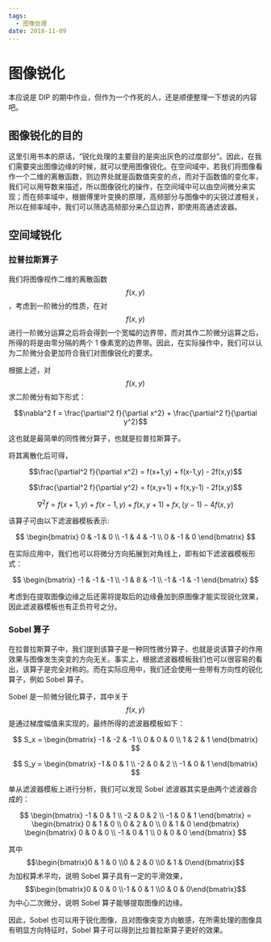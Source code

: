 ```yaml
---
tags:
  - 图像处理
date: 2018-11-09
---
```


# 图像锐化

本应说是 DIP 的期中作业，但作为一个作死的人，还是顺便整理一下想说的内容吧。

## 图像锐化的目的

这里引用书本的原话，“锐化处理的主要目的是突出灰色的过度部分”。因此，在我们需要突出图像边缘的时候，就可以使用图像锐化。在空间域中，若我们将图像看作一个二维的离散函数，则边界处就是函数值突变的点，而对于函数值的变化率，我们可以用导数来描述，所以图像锐化的操作，在空间域中可以由空间微分来实现；而在频率域中，根据傅里叶变换的原理，高频部分与图像中的尖锐过渡相关，所以在频率域中，我们可以筛选高频部分来凸显边界，即使用高通滤波器。

## 空间域锐化

### 拉普拉斯算子

我们将图像视作二维的离散函数$$f(x, y)$$，考虑到一阶微分的性质，在对$$f(x, y)$$进行一阶微分运算之后将会得到一个宽幅的边界带，而对其作二阶微分运算之后，所得的将是由零分隔的两个 1 像素宽的边界带。因此，在实际操作中，我们可以认为二阶微分会更加符合我们对图像锐化的要求。

根据上述，对$$f(x,y)$$求二阶微分有如下形式：

$$\nabla^2 f = \frac{\partial^2 f}{\partial x^2} + \frac{\partial^2 f}{\partial y^2}$$

这也就是最简单的同性微分算子，也就是拉普拉斯算子。

将其离散化后可得，

$$\frac{\partial^2 f}{\partial x^2} = f(x+1,y) + f(x-1,y) - 2f(x,y)$$

$$\frac{\partial^2 f}{\partial y^2} = f(x,y+1) + f(x,y-1) - 2f(x,y)$$

$$\nabla^2 f = f(x+1,y) + f(x-1,y) + f(x,y+1) + fx,(y-1) - 4f(x,y)$$

该算子可由以下滤波器模板表示:

$$
\begin{bmatrix}
   0 & -1 & 0 \\
   -1 & 4 & -1 \\
   0 & -1 & 0
\end{bmatrix}
$$

在实际应用中，我们也可以将微分方向拓展到对角线上，即有如下滤波器模板形式：

$$
\begin{bmatrix}
   -1 & -1 & -1 \\
   -1 &  8 & -1 \\
   -1 & -1 & -1
\end{bmatrix}
$$

考虑到在提取图像边缘之后还需将提取后的边缘叠加到原图像才能实现锐化效果，因此滤波器模板也有正负符号之分。

### Sobel 算子

在拉普拉斯算子中，我们提到该算子是一种同性微分算子，也就是说该算子的作用效果与图像发生突变的方向无关。事实上，根据滤波器模板我们也可以很容易的看出，该算子是完全对称的。而在实际应用中，我们还会使用一些带有方向性的锐化算子，例如 Sobel 算子。

Sobel 是一阶微分锐化算子，其中关于$$f(x,y)$$是通过梯度幅值来实现的，最终所得的滤波器模板如下：

$$
S_x =
\begin{bmatrix}
    -1 & -2 & -1 \\
     0 &  0 &  0 \\
     1 &  2 &  1
\end{bmatrix}
$$

$$
S_y =
\begin{bmatrix}
    -1 &  0 &  1 \\
    -2 &  0 &  2 \\
    -1 &  0 &  1
\end{bmatrix}
$$

单从滤波器模板上进行分析，我们可以发现 Sobel 滤波器其实是由两个滤波器合成的：

$$
\begin{bmatrix}
    -1 & 0 & 1 \\
    -2 & 0 & 2 \\
    -1 & 0 & 1
\end{bmatrix} =
\begin{bmatrix}
    0 & 1 & 0 \\
    0 & 2 & 0 \\
    0 & 1 & 0
\end{bmatrix}
\begin{bmatrix}
    0 & 0 & 0 \\
   -1 & 0 & 1 \\
    0 & 0 & 0
\end{bmatrix}
$$

其中$$\begin{bmatrix}0 & 1 & 0 \\0 & 2 & 0 \\0 & 1 & 0\end{bmatrix}$$为加权算术平均，说明 Sobel 算子具有一定的平滑效果，$$\begin{bmatrix}0 & 0 & 0 \\-1 & 0 & 1 \\0 & 0 & 0\end{bmatrix}$$为中心二次微分，说明 Sobel 算子能够提取图像的边缘。

因此，Sobel 也可以用于锐化图像，且对图像突变方向敏感，在所需处理的图像具有明显方向特征时，Sobel 算子可以得到比拉普拉斯算子更好的效果。

